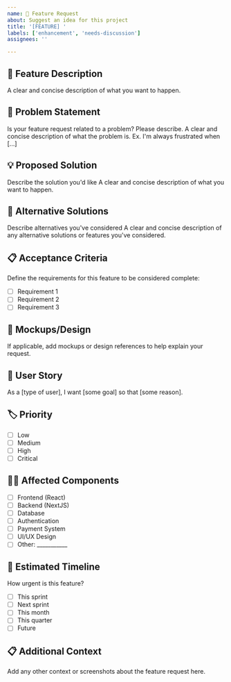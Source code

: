 ```yaml
---
name: 🚀 Feature Request
about: Suggest an idea for this project
title: '[FEATURE] '
labels: ['enhancement', 'needs-discussion']
assignees: ''

---
```


## 🚀 Feature Description
A clear and concise description of what you want to happen.

## 🎯 Problem Statement
Is your feature request related to a problem? Please describe.
A clear and concise description of what the problem is. Ex. I'm always frustrated when [...]

## 💡 Proposed Solution
Describe the solution you'd like
A clear and concise description of what you want to happen.

## 🔄 Alternative Solutions
Describe alternatives you've considered
A clear and concise description of any alternative solutions or features you've considered.

## 📋 Acceptance Criteria
Define the requirements for this feature to be considered complete:
- [ ] Requirement 1
- [ ] Requirement 2
- [ ] Requirement 3

## 🎨 Mockups/Design
If applicable, add mockups or design references to help explain your request.

## 👥 User Story
As a [type of user], I want [some goal] so that [some reason].

## 🏷️ Priority
- [ ] Low
- [ ] Medium
- [ ] High
- [ ] Critical

## 👨‍💻 Affected Components
- [ ] Frontend (React)
- [ ] Backend (NextJS)
- [ ] Database
- [ ] Authentication
- [ ] Payment System
- [ ] UI/UX Design
- [ ] Other: ___________

## 📅 Estimated Timeline
How urgent is this feature?
- [ ] This sprint
- [ ] Next sprint
- [ ] This month
- [ ] This quarter
- [ ] Future

## 📋 Additional Context
Add any other context or screenshots about the feature request here.
